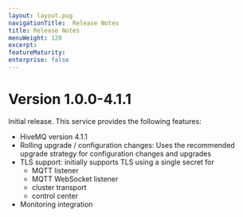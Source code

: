 ```yaml
---
layout: layout.pug
navigationTitle:  Release Notes
title: Release Notes
menuWeight: 120
excerpt:
featureMaturity:
enterprise: false
---
```


# Version 1.0.0-4.1.1

Initial release. This service provides the following features:

- HiveMQ version 4.1.1
- Rolling upgrade / configuration changes: Uses the recommended upgrade strategy for configuration changes and upgrades
- TLS support: initially supports TLS using a single secret for
  - MQTT listener
  - MQTT WebSocket listener
  - cluster transport
  - control center
- Monitoring integration
